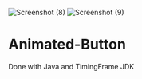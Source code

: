 ![Screenshot (8)](https://user-images.githubusercontent.com/91014957/169790383-18382746-0c47-461d-be1c-b1bd083ac597.png)
![Screenshot (9)](https://user-images.githubusercontent.com/91014957/169790395-fa18e6bf-9f0e-43f5-bbdf-8aca0b5e00f7.png)
# Animated-Button
Done with Java and TimingFrame JDK
